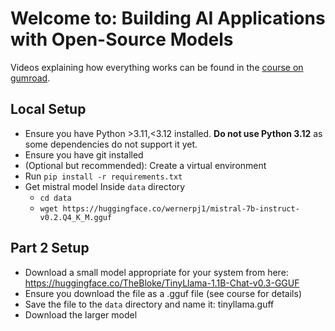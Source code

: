 # Welcome to: Building AI Applications with Open-Source Models

Videos explaining how everything works can be found in the [course on gumroad](https://christophergs.gumroad.com/l/texhy).

## Local Setup

- Ensure you have Python >3.11,<3.12 installed. **Do not use Python 3.12** as
  some dependencies do not support it yet.
- Ensure you have git installed
- (Optional but recommended): Create a virtual environment
- Run `pip install -r requirements.txt`
- Get mistral model Inside `data` directory
  - `cd data`
  - `wget https://huggingface.co/wernerpj1/mistral-7b-instruct-v0.2.Q4_K_M.gguf`

## Part 2 Setup

- Download a small model appropriate for your system from here: https://huggingface.co/TheBloke/TinyLlama-1.1B-Chat-v0.3-GGUF
- Ensure you download the file as a .gguf file (see course for details)
- Save the file to the `data` directory and name it: tinyllama.guff
- Download the larger model
